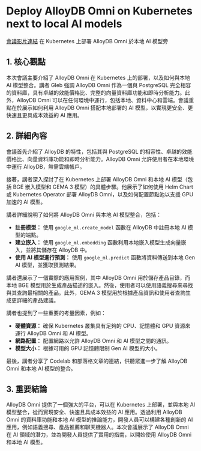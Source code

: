 # Deploy AlloyDB Omni on Kubernetes next to local AI models
[會議影片連結](https://www.youtube.com/watch?v=BxuozkkiNhQ)
在 Kubernetes 上部署 AlloyDB Omni 於本地 AI 模型旁

## 1. 核心觀點

本次會議主要介紹了 AlloyDB Omni 在 Kubernetes 上的部署，以及如何與本地 AI 模型整合。講者 Gleb 強調 AlloyDB Omni 作為一個與 PostgreSQL 完全相容的資料庫，具有卓越的效能價格比、完整的向量資料庫功能和即時分析能力。此外，AlloyDB Omni 可以在任何環境中運行，包括本地、資料中心和雲端。會議重點在於展示如何利用 AlloyDB Omni 搭配本地部署的 AI 模型，以實現更安全、更快速且更具成本效益的 AI 應用。

## 2. 詳細內容

會議首先介紹了 AlloyDB 的特性，包括其與 PostgreSQL 的相容性、卓越的效能價格比、向量資料庫功能和即時分析能力。AlloyDB Omni 允許使用者在本地環境中運行 AlloyDB，無需雲端帳戶。

接著，講者深入探討了在 Kubernetes 上部署 AlloyDB Omni 和本地 AI 模型（包括 BGE 嵌入模型和 GEMA 3 模型）的具體步驟。他展示了如何使用 Helm Chart 或 Kubernetes Operator 部署 AlloyDB Omni，以及如何配置節點池以支援 GPU 加速的 AI 模型。

講者詳細說明了如何將 AlloyDB Omni 與本地 AI 模型整合，包括：

*   **註冊模型：** 使用 `google_ml.create_model` 函數在 AlloyDB 中註冊本地 AI 模型的端點。
*   **建立嵌入：** 使用 `google_ml.embedding` 函數利用本地嵌入模型生成向量嵌入，並將其儲存在 AlloyDB 中。
*   **使用 AI 模型進行預測：** 使用 `google_ml.predict` 函數將資料傳送到本地 Gen AI 模型，並獲取預測結果。

講者還展示了一個實際的應用案例，其中 AlloyDB Omni 用於儲存產品目錄，而本地 BGE 模型用於生成產品描述的嵌入。然後，使用者可以使用語義搜尋來尋找與其查詢最相關的產品。此外，GEMA 3 模型用於根據產品資訊和使用者查詢生成更詳細的產品建議。

講者也提到了一些重要的考量因素，例如：

*   **硬體資源：** 確保 Kubernetes 叢集具有足夠的 CPU、記憶體和 GPU 資源來運行 AlloyDB Omni 和 AI 模型。
*   **網路配置：** 配置網路以允許 AlloyDB Omni 和 AI 模型之間的通訊。
*   **模型大小：** 根據可用的 GPU 記憶體限制 Gen AI 模型的大小。

最後，講者分享了 Codelab 和部落格文章的連結，供聽眾進一步了解 AlloyDB Omni 和本地 AI 模型的整合。

## 3. 重要結論

AlloyDB Omni 提供了一個強大的平台，可以在 Kubernetes 上部署，並與本地 AI 模型整合，從而實現安全、快速且具成本效益的 AI 應用。透過利用 AlloyDB Omni 的資料庫功能和本地 AI 模型的推論能力，開發人員可以構建各種創新的 AI 應用，例如語義搜尋、產品推薦和聊天機器人。本次會議展示了 AlloyDB Omni 在 AI 領域的潛力，並為開發人員提供了實用的指南，以開始使用 AlloyDB Omni 和本地 AI 模型。
